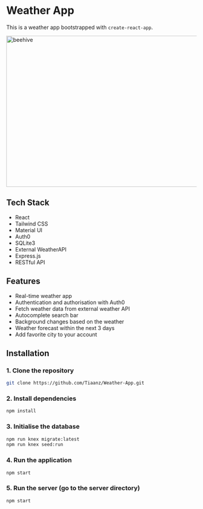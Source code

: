 # Weather App

This is a weather app bootstrapped with `create-react-app`.

<img src="public/weather.png" alt="beehive" width="800" height="400">


## Tech Stack

- React
- Tailwind CSS
- Material UI
- Auth0
- SQLite3
- External WeatherAPI
- Express.js
- RESTful API

## Features

- Real-time weather app
- Authentication and authorisation with Auth0
- Fetch weather data from external weather API
- Autocomplete search bar
- Background changes based on the weather
- Weather forecast within the next 3 days
- Add favorite city to your account

## Installation

### 1. Clone the repository

```bash
git clone https://github.com/Tiaanz/Weather-App.git
```

### 2. Install dependencies

```bash
npm install
```

### 3. Initialise the database

```bash
npm run knex migrate:latest
npm run knex seed:run
```

### 4. Run the application

```bash
npm start
```

### 5. Run the server (go to the server directory)

```bash
npm start
```

